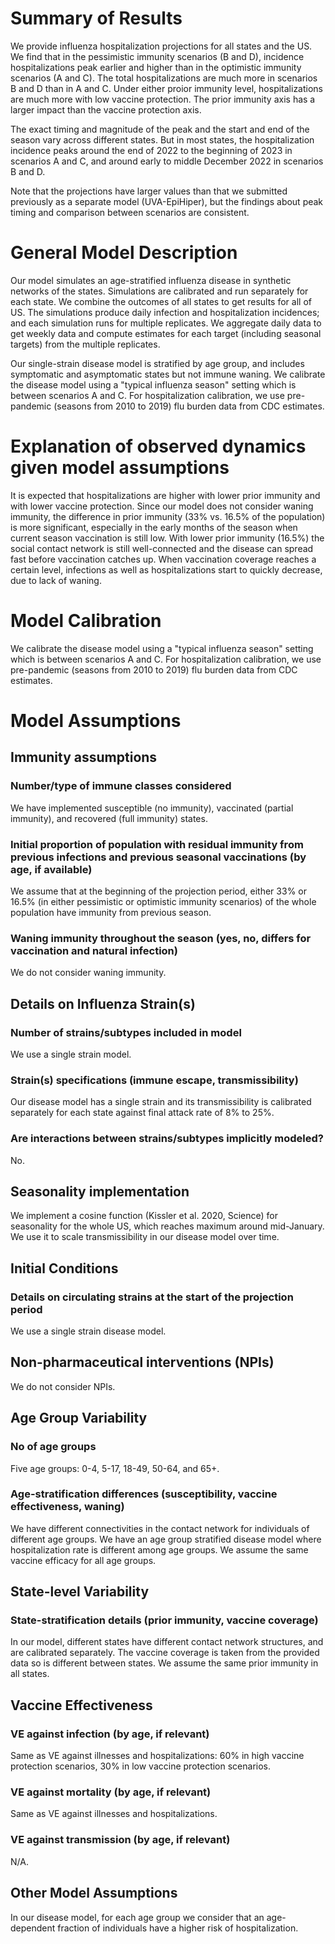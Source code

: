 # Summary of Results
We provide influenza hospitalization projections for all states and the US. We find that in the pessimistic immunity scenarios (B and D), incidence hospitalizations peak earlier and higher than in the optimistic immunity scenarios (A and C). The total hospitalizations are much more in scenarios B and D than in A and C. Under either proior immunity level, hospitalizations are much more with low vaccine protection. The prior immunity axis has a larger impact than the vaccine protection axis.

The exact timing and magnitude of the peak and the start and end of the season vary across different states. But in most states, the hospitalization incidence peaks around the end of 2022 to the beginning of 2023 in scenarios A and C, and around early to middle December 2022 in scenarios B and D.

Note that the projections have larger values than that we submitted previously as a separate model (UVA-EpiHiper), but the findings about peak timing and comparison between scenarios are consistent.

# General Model Description
Our model simulates an age-stratified influenza disease in synthetic networks of the states. Simulations are calibrated and run separately for each state. We combine the outcomes of all states to get results for all of US. The simulations produce daily infection and hospitalization incidences; and each simulation runs for multiple replicates. We aggregate daily data to get weekly data and compute estimates for each target (including seasonal targets) from the multiple replicates.

Our single-strain disease model is stratified by age group, and includes symptomatic and asymptomatic states but not immune waning. We calibrate the disease model using a "typical influenza season" setting which is between scenarios A and C. For hospitalization calibration, we use pre-pandemic (seasons from 2010 to 2019) flu burden data from CDC estimates.

# Explanation of observed dynamics given model assumptions
It is expected that hospitalizations are higher with lower prior immunity and with lower vaccine protection. Since our model does not consider waning immunity, the difference in prior immunity (33% vs. 16.5% of the population) is more significant, especially in the early months of the season when current season vaccination is still low. With lower prior immunity (16.5%) the social contact network is still well-connected and the disease can spread fast before vaccination catches up. When vaccination coverage reaches a certain level, infections as well as hospitalizations start to quickly decrease, due to lack of waning.

# Model Calibration
We calibrate the disease model using a "typical influenza season" setting which is between scenarios A and C. For hospitalization calibration, we use pre-pandemic (seasons from 2010 to 2019) flu burden data from CDC estimates.

# Model Assumptions
## Immunity assumptions
### Number/type of immune classes considered
We have implemented susceptible (no immunity), vaccinated (partial immunity), and recovered (full immunity) states.

### Initial proportion of population with residual immunity from previous infections and previous seasonal vaccinations (by age, if available)
We assume that at the beginning of the projection period, either 33% or 16.5% (in either pessimistic or optimistic immunity scenarios) of the whole population have immunity from previous season.

### Waning immunity throughout the season (yes, no, differs for vaccination and natural infection)
We do not consider waning immunity.

## Details on Influenza Strain(s)
### Number of strains/subtypes included in model
We use a single strain model.

### Strain(s) specifications (immune escape, transmissibility)
Our disease model has a single strain and its transmissibility is calibrated separately for each state against final attack rate of 8% to 25%.

### Are interactions between strains/subtypes implicitly modeled?
No.

## Seasonality implementation
We implement a cosine function (Kissler et al. 2020, Science) for seasonality for the whole US, which reaches maximum around mid-January. We use it to scale transmissibility in our disease model over time.

## Initial Conditions
### Details on circulating strains at the start of the projection period
We use a single strain disease model.

## Non-pharmaceutical interventions (NPIs)
We do not consider NPIs.

## Age Group Variability
### No of age groups
Five age groups: 0-4, 5-17, 18-49, 50-64, and 65+.

### Age-stratification differences (susceptibility, vaccine effectiveness, waning)
We have different connectivities in the contact network for individuals of different age groups. We have an age group stratified disease model where hospitalization rate is different among age groups. We assume the same vaccine efficacy for all age groups.

## State-level Variability
### State-stratification details (prior immunity, vaccine coverage)
In our model, different states have different contact network structures, and are calibrated separately. The vaccine coverage is taken from the provided data so is different between states. We assume the same prior immunity in all states.

## Vaccine Effectiveness
### VE against infection (by age, if relevant)
Same as VE against illnesses and hospitalizations: 60% in high vaccine protection scenarios, 30% in low vaccine protection scenarios.

### VE against mortality (by age, if relevant)
Same as VE against illnesses and hospitalizations.

### VE against transmission (by age, if relevant)
N/A.

## Other Model Assumptions
In our disease model, for each age group we consider that an age-dependent fraction of individuals have a higher risk of hospitalization.
